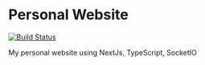 # Personal Website
[![Build Status](https://travis-ci.com/matthoang08/personal-site.svg?branch=master)](https://travis-ci.com/matthoang08/personal-site)

My personal website using NextJs, TypeScript, SocketIO